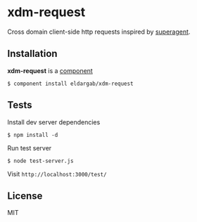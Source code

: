 # xdm-request

Cross domain client-side http requests inspired by [superagent](https://github.com/visionmedia/superagent).

## Installation

__xdm-request__ is a [component](https://github.com/component/component)

```
$ component install eldargab/xdm-request
```

## Tests

Install dev server dependencies

```
$ npm install -d
```

Run test server

```
$ node test-server.js
```

Visit `http://localhost:3000/test/`

## License

MIT